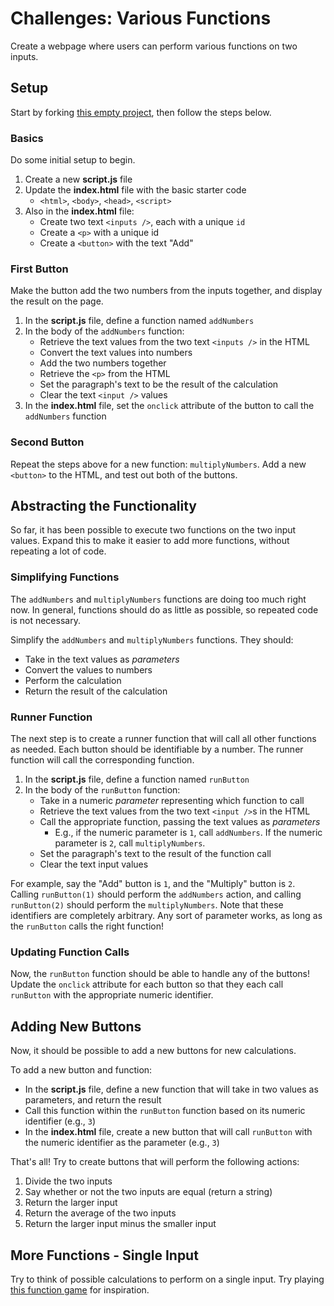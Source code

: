 # Challenges: Various Functions
Create a webpage where users can perform various functions on two inputs.

## Setup
Start by forking [this empty project](https://glitch.com/edit/#!/emptyweb101), then follow the steps below.

### Basics
Do some initial setup to begin.

1. Create a new **script.js** file
1. Update the **index.html** file with the basic starter code
    - `<html>`, `<body>`, `<head>`, `<script>`
1. Also in the **index.html** file:
    - Create two text `<inputs />`, each with a unique `id`
    - Create a `<p>` with a unique id
    - Create a `<button>` with the text "Add"

### First Button
Make the button add the two numbers from the inputs together, and display the result on the page.

1. In the **script.js** file, define a function named `addNumbers`
1. In the body of the `addNumbers` function:
    - Retrieve the text values from the two text `<inputs />` in the HTML
    - Convert the text values into numbers
    - Add the two numbers together
    - Retrieve the `<p>` from the HTML
    - Set the paragraph's text to be the result of the calculation
    - Clear the text `<input />` values
1. In the **index.html** file, set the `onclick` attribute of the button to call the `addNumbers` function

### Second Button
Repeat the steps above for a new function: `multiplyNumbers`. Add a new `<button>` to the HTML, and test out both of the buttons.

## Abstracting the Functionality
So far, it has been possible to execute two functions on the two input values. Expand this to make it easier to add more functions, without repeating a lot of code.

### Simplifying Functions
The `addNumbers` and `multiplyNumbers` functions are doing too much right now. In general, functions should do as little as possible, so repeated code is not necessary.

Simplify the `addNumbers` and `multiplyNumbers` functions. They should:
- Take in the text values as _parameters_
- Convert the values to numbers
- Perform the calculation
- Return the result of the calculation

### Runner Function
The next step is to create a runner function that will call all other functions as needed. Each button should be identifiable by a number. The runner function will call the corresponding function.

1. In the **script.js** file, define a function named `runButton`
1. In the body of the `runButton` function:
    - Take in a numeric _parameter_ representing which function to call
    - Retrieve the text values from the two text `<input />`s in the HTML
    - Call the appropriate function, passing the text values as _parameters_
        - E.g., if the numeric parameter is `1`, call `addNumbers`. If the numeric parameter is `2`, call `multiplyNumbers`.
    - Set the paragraph's text to the result of the function call
    - Clear the text input values

For example, say the "Add" button is `1`, and the "Multiply" button is `2`. Calling `runButton(1)` should perform the `addNumbers` action, and calling `runButton(2)` should perform the `multiplyNumbers`. Note that these identifiers are completely arbitrary. Any sort of parameter works, as long as the `runButton` calls the right function!

### Updating Function Calls
Now, the `runButton` function should be able to handle any of the buttons! Update the `onclick` attribute for each button so that they each call `runButton` with the appropriate numeric identifier.

## Adding New Buttons
Now, it should be possible to add a new buttons for new calculations.

To add a new button and function:

- In the **script.js** file, define a new function that will take in two values as parameters, and return the result
- Call this function within the `runButton` function based on its numeric identifier (e.g., `3`)
- In the **index.html** file, create a new button that will call `runButton` with the numeric identifier as the parameter (e.g., `3`)

That's all! Try to create buttons that will perform the following actions:

1. Divide the two inputs
1. Say whether or not the two inputs are equal (return a string)
1. Return the larger input
1. Return the average of the two inputs
1. Return the larger input minus the smaller input

## More Functions - Single Input
Try to think of possible calculations to perform on a single input. Try playing [this function game](https://functiongame.com/) for inspiration.
